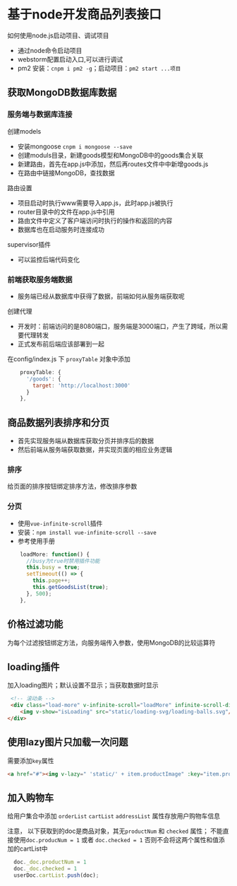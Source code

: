 # 基于node开发商品列表接口

如何使用node.js启动项目、调试项目

- 通过node命令启动项目
- webstorm配置启动入口,可以进行调试
- pm2 安装：`cnpm i pm2 -g`；启动项目：`pm2 start ...项目`

## 获取MongoDB数据库数据

### 服务端与数据库连接

创建models

- 安装mongoose `cnpm i mongoose --save`
- 创建moduls目录，新建goods模型和MongoDB中的goods集合关联
- 新建路由，首先在app.js中添加，然后再routes文件中中新增goods.js
- 在路由中链接MongoDB，查找数据

路由设置

- 项目启动时执行www需要导入app.js，此时app.js被执行
- router目录中的文件在app.js中引用
- 路由文件中定义了客户端访问时执行的操作和返回的内容
- 数据库也在启动服务时连接成功

supervisor插件

- 可以监控后端代码变化

### 前端获取服务端数据

- 服务端已经从数据库中获得了数据，前端如何从服务端获取呢

创建代理

- 开发时：前端访问的是8080端口，服务端是3000端口，产生了跨域，所以需要代理转发
- 正式发布前后端应该部署到一起

在config/index.js  下 `proxyTable` 对象中添加

```JavaScript
    proxyTable: {
      '/goods': {
        target: 'http://localhost:3000'
      }
    },
```

## 商品数据列表排序和分页

- 首先实现服务端从数据库获取分页并排序后的数据
- 然后前端从服务端获取数据，并实现页面的相应业务逻辑

### 排序

给页面的排序按钮绑定排序方法，修改排序参数

### 分页

- 使用`vue-infinite-scroll`插件
- 安装：`npm install vue-infinite-scroll --save`
- 参考使用手册

```javascript
    loadMore: function() {
      //busy为true时禁用插件功能
      this.busy = true;
      setTimeout(() => {
        this.page++;
        this.getGoodsList(true);
      }, 500);
    },
```

## 价格过滤功能

为每个过滤按钮绑定方法，向服务端传入参数，使用MongoDB的比较运算符

## loading插件

加入loading图片；默认设置不显示；当获取数据时显示

```html
 <!-- 滚动条 -->
 <div class="load-more" v-infinite-scroll="loadMore" infinite-scroll-disabled="busy" infinite-scroll-distance="10">
    <img v-show="isLoading" src="static/loading-svg/loading-balls.svg"/>
</div>
```

## 使用lazy图片只加载一次问题

需要添加`key`属性

```html
<a href="#"><img v-lazy=" 'static/' + item.productImage" :key="item.productImage" ></a>
```

## 加入购物车

给用户集合中添加 `orderList` `cartList` `addressList` 属性存放用户购物车信息

注意，
以下获取到的doc是商品对象，其无`productNum` 和 `checked` 属性；
不能直接使用`doc.producNum = 1` 或者 `doc.checked = 1`
否则不会将这两个属性和值添加的cartList中

```javascript
  doc._doc.productNum = 1
  doc._doc.checked = 1
  userDoc.cartList.push(doc);
```

